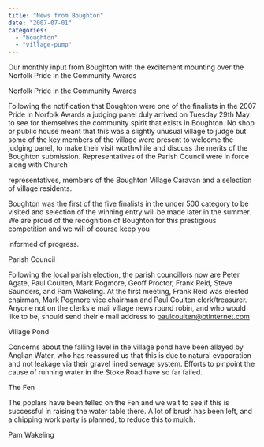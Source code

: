 ```yaml
---
title: "News from Boughton"
date: "2007-07-01"
categories: 
  - "boughton"
  - "village-pump"
---
```


Our monthly input from Boughton with the excitement mounting over the Norfolk Pride in the Community Awards

Norfolk Pride in the Community Awards

Following the notification that Boughton were one of the finalists in the 2007 Pride in Norfolk Awards a judging panel duly arrived on Tuesday 29th May to see for themselves the community spirit that exists in Boughton. No shop or public house meant that this was a slightly unusual village to judge but some of the key members of the village were present to welcome the judging panel, to make their visit worthwhile and discuss the merits of the Boughton submission. Representatives of the Parish Council were in force along with Church

representatives, members of the Boughton Village Caravan and a selection of village residents.

Boughton was the first of the five finalists in the under 500 category to be visited and selection of the winning entry will be made later in the summer. We are proud of the recognition of Boughton for this prestigious competition and we will of course keep you

informed of progress.

Parish Council

Following the local parish election, the parish councillors now are Peter Agate, Paul Coulten, Mark Pogmore, Geoff Proctor, Frank Reid, Steve Saunders, and Pam Wakeling. At the first meeting, Frank Reid was elected chairman, Mark Pogmore vice chairman and Paul Coulten clerk/treasurer. Anyone not on the clerks e mail village news round robin, and who would like to be, should send their e mail address to paulcoulten@btinternet.com

Village Pond

Concerns about the falling level in the village pond have been allayed by Anglian Water, who has reassured us that this is due to natural evaporation and not leakage via their gravel lined sewage system. Efforts to pinpoint the cause of running water in the Stoke Road have so far failed.

The Fen

The poplars have been felled on the Fen and we wait to see if this is successful in raising the water table there. A lot of brush has been left, and a chipping work party is planned, to reduce this to mulch.

Pam Wakeling
